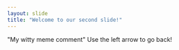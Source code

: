 ```yaml
---
layout: slide
title: "Welcome to our second slide!"
---
```

"My witty meme comment"
Use the left arrow to go back!
